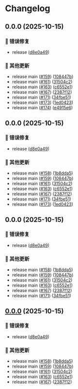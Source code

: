 # Changelog

## 0.0.0 (2025-10-15)


### 🐛 错误修复

* release ([d8e0a49](https://github.com/ikenxuan/karin-plugin-kkk/commit/d8e0a49940f7c62d6ccf3f8127d4d4b4a3b18456))


### 🔧 其他更新

* release main ([#159](https://github.com/ikenxuan/karin-plugin-kkk/issues/159)) ([108447b](https://github.com/ikenxuan/karin-plugin-kkk/commit/108447ba67ae7d300abc88fc5b60f79b8e61e7d3))
* release main ([#161](https://github.com/ikenxuan/karin-plugin-kkk/issues/161)) ([31504c2](https://github.com/ikenxuan/karin-plugin-kkk/commit/31504c255f7bf28c69b322f2dc8d92ba07ff385a))
* release main ([#163](https://github.com/ikenxuan/karin-plugin-kkk/issues/163)) ([c6552e1](https://github.com/ikenxuan/karin-plugin-kkk/commit/c6552e1ed2bd92a7f9e64bb4b62c492844b88193))
* release main ([#167](https://github.com/ikenxuan/karin-plugin-kkk/issues/167)) ([2387f12](https://github.com/ikenxuan/karin-plugin-kkk/commit/2387f127cba0cb415eb4dbe6831bf52a1415b672))
* release main ([#171](https://github.com/ikenxuan/karin-plugin-kkk/issues/171)) ([34fbe51](https://github.com/ikenxuan/karin-plugin-kkk/commit/34fbe5131fb0f58b655071a4551bc5f3cf11f75b))
* release main ([#173](https://github.com/ikenxuan/karin-plugin-kkk/issues/173)) ([1ed0423](https://github.com/ikenxuan/karin-plugin-kkk/commit/1ed0423957d24e4a580dd161413451c531b37a42))
* release main ([#174](https://github.com/ikenxuan/karin-plugin-kkk/issues/174)) ([e4915e6](https://github.com/ikenxuan/karin-plugin-kkk/commit/e4915e6704aac8013a5e76f557529543d26f89a2))

## 0.0.0 (2025-10-15)


### 🐛 错误修复

* release ([d8e0a49](https://github.com/ikenxuan/karin-plugin-kkk/commit/d8e0a49940f7c62d6ccf3f8127d4d4b4a3b18456))


### 🔧 其他更新

* release main ([#158](https://github.com/ikenxuan/karin-plugin-kkk/issues/158)) ([1b8dda5](https://github.com/ikenxuan/karin-plugin-kkk/commit/1b8dda52ebef23b59ccf51685b9fbc0f6bf04ae3))
* release main ([#159](https://github.com/ikenxuan/karin-plugin-kkk/issues/159)) ([108447b](https://github.com/ikenxuan/karin-plugin-kkk/commit/108447ba67ae7d300abc88fc5b60f79b8e61e7d3))
* release main ([#161](https://github.com/ikenxuan/karin-plugin-kkk/issues/161)) ([31504c2](https://github.com/ikenxuan/karin-plugin-kkk/commit/31504c255f7bf28c69b322f2dc8d92ba07ff385a))
* release main ([#163](https://github.com/ikenxuan/karin-plugin-kkk/issues/163)) ([c6552e1](https://github.com/ikenxuan/karin-plugin-kkk/commit/c6552e1ed2bd92a7f9e64bb4b62c492844b88193))
* release main ([#167](https://github.com/ikenxuan/karin-plugin-kkk/issues/167)) ([2387f12](https://github.com/ikenxuan/karin-plugin-kkk/commit/2387f127cba0cb415eb4dbe6831bf52a1415b672))
* release main ([#171](https://github.com/ikenxuan/karin-plugin-kkk/issues/171)) ([34fbe51](https://github.com/ikenxuan/karin-plugin-kkk/commit/34fbe5131fb0f58b655071a4551bc5f3cf11f75b))
* release main ([#173](https://github.com/ikenxuan/karin-plugin-kkk/issues/173)) ([1ed0423](https://github.com/ikenxuan/karin-plugin-kkk/commit/1ed0423957d24e4a580dd161413451c531b37a42))

## 0.0.0 (2025-10-15)


### 🐛 错误修复

* release ([d8e0a49](https://github.com/ikenxuan/karin-plugin-kkk/commit/d8e0a49940f7c62d6ccf3f8127d4d4b4a3b18456))


### 🔧 其他更新

* release main ([#158](https://github.com/ikenxuan/karin-plugin-kkk/issues/158)) ([1b8dda5](https://github.com/ikenxuan/karin-plugin-kkk/commit/1b8dda52ebef23b59ccf51685b9fbc0f6bf04ae3))
* release main ([#159](https://github.com/ikenxuan/karin-plugin-kkk/issues/159)) ([108447b](https://github.com/ikenxuan/karin-plugin-kkk/commit/108447ba67ae7d300abc88fc5b60f79b8e61e7d3))
* release main ([#161](https://github.com/ikenxuan/karin-plugin-kkk/issues/161)) ([31504c2](https://github.com/ikenxuan/karin-plugin-kkk/commit/31504c255f7bf28c69b322f2dc8d92ba07ff385a))
* release main ([#163](https://github.com/ikenxuan/karin-plugin-kkk/issues/163)) ([c6552e1](https://github.com/ikenxuan/karin-plugin-kkk/commit/c6552e1ed2bd92a7f9e64bb4b62c492844b88193))
* release main ([#167](https://github.com/ikenxuan/karin-plugin-kkk/issues/167)) ([2387f12](https://github.com/ikenxuan/karin-plugin-kkk/commit/2387f127cba0cb415eb4dbe6831bf52a1415b672))
* release main ([#171](https://github.com/ikenxuan/karin-plugin-kkk/issues/171)) ([34fbe51](https://github.com/ikenxuan/karin-plugin-kkk/commit/34fbe5131fb0f58b655071a4551bc5f3cf11f75b))

## [0.0.0](https://github.com/ikenxuan/karin-plugin-kkk/compare/v1.0.2...v0.0.0) (2025-10-15)


### 🐛 错误修复

* release ([d8e0a49](https://github.com/ikenxuan/karin-plugin-kkk/commit/d8e0a49940f7c62d6ccf3f8127d4d4b4a3b18456))


### 🔧 其他更新

* release main ([#158](https://github.com/ikenxuan/karin-plugin-kkk/issues/158)) ([1b8dda5](https://github.com/ikenxuan/karin-plugin-kkk/commit/1b8dda52ebef23b59ccf51685b9fbc0f6bf04ae3))
* release main ([#159](https://github.com/ikenxuan/karin-plugin-kkk/issues/159)) ([108447b](https://github.com/ikenxuan/karin-plugin-kkk/commit/108447ba67ae7d300abc88fc5b60f79b8e61e7d3))
* release main ([#161](https://github.com/ikenxuan/karin-plugin-kkk/issues/161)) ([31504c2](https://github.com/ikenxuan/karin-plugin-kkk/commit/31504c255f7bf28c69b322f2dc8d92ba07ff385a))
* release main ([#163](https://github.com/ikenxuan/karin-plugin-kkk/issues/163)) ([c6552e1](https://github.com/ikenxuan/karin-plugin-kkk/commit/c6552e1ed2bd92a7f9e64bb4b62c492844b88193))
* release main ([#167](https://github.com/ikenxuan/karin-plugin-kkk/issues/167)) ([2387f12](https://github.com/ikenxuan/karin-plugin-kkk/commit/2387f127cba0cb415eb4dbe6831bf52a1415b672))
